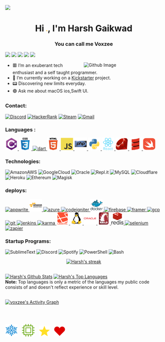 ![](https://raw.githubusercontent.com/halfrost/halfrost/master/icons/header_.png)
 
<h1 align="center">Hi <img src="https://raw.githubusercontent.com/ABSphreak/ABSphreak/master/gifs/Hi.gif" width="5px">, I'm Harsh Gaikwad</h1>
<h3 align="center">You can call me Voxzee</h3>



![](https://img.shields.io/badge/OS-MacOS-informational?style=flat-square&logo=apple&logoColor=white&color=2bbc8a)
![](https://img.shields.io/badge/IDE-Xcode-informational?style=flat-square&logo=Xcode&logoColor=white&color=2bbc8a)
![](https://img.shields.io/badge/Code-Swift-informational?style=flat-square&logo=swift&logoColor=white&color=2bbc8a)
![](https://img.shields.io/badge/Code-Python-informational?style=flat-square&logo=python&logoColor=white&color=2bbc8a)
![](https://img.shields.io/badge/Shell-Zsh-informational?style=flat-square&logo=GNU-Bash&logoColor=white&color=2bbc8a)

<img width="50%" align="right" alt="Github Image" src="https://raw.githubusercontent.com/onimur/.github/master/.resources/git-header.svg" />



- 🟥 I’m an exuberant tech enthusiast and a self taught programmer.
- 🤿 I’m currently working on a [Kickstarter](https://www.kickstarter.com/projects/1202256831/lumicube-an-led-cube-kit-for-the-raspberry-pi) project. 
- 📟 Discovering new limits everyday.
- 🟣 Ask me about macOS ios,Swift UI.




### Contact:<br>
[![Discord](https://img.shields.io/badge/voxzee%230044-141321?style=flat&logo=discord)](https://discord.com)
[![HackerRank](https://img.shields.io/badge/Voxzee-141321?style=flat&logo=HackerRank)](https://www.hackerrank.com/harsh_vox20)
[![Steam](https://img.shields.io/badge/Voxzee-141321?style=flat&logo=Steam&logoColor=blue)](https://steamcommunity.com/id/VoxzEE_09/)
[![Gmail](https://img.shields.io/badge/harsh.vox20@gmail.com-141321?style=flat&logo=gmail)](mailto:harsh.vox20@gmail.com)

<h3 align="left">Languages :</h3>
<p align="left"> <a href="https://www.w3schools.com/cs/" target="_blank"> <img src="https://raw.githubusercontent.com/devicons/devicon/master/icons/csharp/csharp-original.svg" alt="csharp" width="40" height="40"/> </a> <a href="https://www.w3schools.com/css/" target="_blank"> <img src="https://raw.githubusercontent.com/devicons/devicon/master/icons/css3/css3-original-wordmark.svg" alt="css3" width="40" height="40"/> </a> <a href="https://dart.dev" target="_blank"> <img src="https://www.vectorlogo.zone/logos/dartlang/dartlang-icon.svg" alt="dart" width="40" height="40"/> </a> <a href="https://www.w3.org/html/" target="_blank"> <img src="https://raw.githubusercontent.com/devicons/devicon/master/icons/html5/html5-original-wordmark.svg" alt="html5" width="40" height="40"/> </a> <a href="https://developer.mozilla.org/en-US/docs/Web/JavaScript" target="_blank"> <img src="https://raw.githubusercontent.com/devicons/devicon/master/icons/javascript/javascript-original.svg" alt="javascript" width="40" height="40"/> </a> <a href="https://www.php.net" target="_blank"> <img src="https://raw.githubusercontent.com/devicons/devicon/master/icons/php/php-original.svg" alt="php" width="40" height="40"/> </a> <a href="https://www.python.org" target="_blank"> <img src="https://raw.githubusercontent.com/devicons/devicon/master/icons/python/python-original.svg" alt="python" width="40" height="40"/> </a> <a href="https://reactjs.org/" target="_blank"> <img src="https://raw.githubusercontent.com/devicons/devicon/master/icons/react/react-original-wordmark.svg" alt="react" width="40" height="40"/> </a> <a href="https://www.ruby-lang.org/en/" target="_blank"> <img src="https://raw.githubusercontent.com/devicons/devicon/master/icons/ruby/ruby-original.svg" alt="ruby" width="40" height="40"/> </a> <a href="https://www.scala-lang.org" target="_blank"> <img src="https://raw.githubusercontent.com/devicons/devicon/master/icons/scala/scala-original.svg" alt="scala" width="40" height="40"/> </a> <a href="https://developer.apple.com/swift/" target="_blank"> <img src="https://raw.githubusercontent.com/devicons/devicon/master/icons/swift/swift-original.svg" alt="swift" width="40" height="40"/> </a> </p> 

### Technologies:<br>
![AmazonAWS](https://img.shields.io/badge/AmazonAWS-141321?style=flat&logo=Amazon+AWS&logoColor=yellow)
![GoogleCloud](https://img.shields.io/badge/GoogleCloud-141321?style=flat&logo=Google+Cloud)
![Oracle](https://img.shields.io/badge/Oracle-141321?style=flat&logo=Oracle&logoColor=red)
![Repl.it](https://img.shields.io/badge/Repl.it-141321?style=flat&logo=Repl.it)
![MySQL](https://img.shields.io/badge/MySQL-141321?style=flat&logo=MySQL)
![Cloudflare](https://img.shields.io/badge/Cloudflare-141321?style=flat&logo=Cloudflare)
![Heroku](https://img.shields.io/badge/Heroku-141321?style=flat&logo=Heroku)
![Ethereum](https://img.shields.io/badge/Ethereum-141321?style=flat&logo=Ethereum)
![Magisk](https://img.shields.io/badge/Magisk-141321?style=flat&logo=Magisk) 


<h3 align="left"> deploys:</h3>
<p align="left"> <a href="https://appwrite.io" target="_blank"> <img src="https://www.vectorlogo.zone/logos/appwriteio/appwriteio-icon.svg" alt="appwrite" width="40" height="40"/> </a> <a href="https://aws.amazon.com" target="_blank"> <img src="https://raw.githubusercontent.com/devicons/devicon/master/icons/amazonwebservices/amazonwebservices-original-wordmark.svg" alt="aws" width="40" height="40"/> </a> <a href="https://azure.microsoft.com/en-in/" target="_blank"> <img src="https://www.vectorlogo.zone/logos/microsoft_azure/microsoft_azure-icon.svg" alt="azure" width="40" height="40"/> </a> <a href="https://codeigniter.com" target="_blank"> <img src="https://cdn.worldvectorlogo.com/logos/codeigniter.svg" alt="codeigniter" width="40" height="40"/> </a> <a href="https://www.docker.com/" target="_blank"> <img src="https://raw.githubusercontent.com/devicons/devicon/master/icons/docker/docker-original-wordmark.svg" alt="docker" width="40" height="40"/> </a> <a href="https://firebase.google.com/" target="_blank"> <img src="https://www.vectorlogo.zone/logos/firebase/firebase-icon.svg" alt="firebase" width="40" height="40"/> </a> <a href="https://www.framer.com/" target="_blank"> <img src="https://www.vectorlogo.zone/logos/framer/framer-icon.svg" alt="framer" width="40" height="40"/> </a> <a href="https://cloud.google.com" target="_blank"> <img src="https://www.vectorlogo.zone/logos/google_cloud/google_cloud-icon.svg" alt="gcp" width="40" height="40"/> </a> <a href="https://git-scm.com/" target="_blank"> <img src="https://www.vectorlogo.zone/logos/git-scm/git-scm-icon.svg" alt="git" width="40" height="40"/> </a> <a href="https://www.jenkins.io" target="_blank"> <img src="https://www.vectorlogo.zone/logos/jenkins/jenkins-icon.svg" alt="jenkins" width="40" height="40"/> </a> <a href="https://karma-runner.github.io/latest/index.html" target="_blank"> <img src="https://raw.githubusercontent.com/detain/svg-logos/780f25886640cef088af994181646db2f6b1a3f8/svg/karma.svg" alt="karma" width="40" height="40"/> </a> <a href="https://laravel.com/" target="_blank"> <img src="https://raw.githubusercontent.com/devicons/devicon/master/icons/laravel/laravel-plain-wordmark.svg" alt="laravel" width="40" height="40"/> </a> <a href="https://www.linux.org/" target="_blank"> <img src="https://raw.githubusercontent.com/devicons/devicon/master/icons/linux/linux-original.svg" alt="linux" width="40" height="40"/> </a> <a href="https://www.oracle.com/" target="_blank"> <img src="https://raw.githubusercontent.com/devicons/devicon/master/icons/oracle/oracle-original.svg" alt="oracle" width="40" height="40"/> </a> <a href="https://rubyonrails.org" target="_blank"> <img src="https://raw.githubusercontent.com/devicons/devicon/master/icons/rails/rails-original-wordmark.svg" alt="rails" width="40" height="40"/> </a> <a href="https://redis.io" target="_blank"> <img src="https://raw.githubusercontent.com/devicons/devicon/master/icons/redis/redis-original-wordmark.svg" alt="redis" width="40" height="40"/> </a> <a href="https://www.selenium.dev" target="_blank"> <img src="https://raw.githubusercontent.com/detain/svg-logos/780f25886640cef088af994181646db2f6b1a3f8/svg/selenium-logo.svg" alt="selenium" width="40" height="40"/> </a> <a href="https://zapier.com" target="_blank"> <img src="https://www.vectorlogo.zone/logos/zapier/zapier-icon.svg" alt="zapier" width="40" height="40"/> </a> </p>

### Startup Programs:<br>
![SublimeText](https://img.shields.io/badge/SublimeText-141321?style=flat&logo=Sublime+Text)
![Discord](https://img.shields.io/badge/Discord-141321?style=flat&logo=Discord)
![Spotify](https://img.shields.io/badge/Spotify-141321?style=flat&logo=Spotify)
![PowerShell](https://img.shields.io/badge/Terminal-141321?style=flat&logo=PowerShell)
![Bash](https://img.shields.io/badge/Bash-141321?style=flat&logo=GNU+Bash) 

<p align="center">
    <a href="https://github.com/voxzee/github-readme-streak-stats">
        <img title="🔥 Get streak stats for your profile at git.io/streak-stats" alt="Harsh's streak" src="https://github-readme-streak-stats.herokuapp.com/?user=voxzee&theme=black-ice&hide_border=true&stroke=0000&background=060A0CD0"/>
    </a>
</p> 

<br/>
    <a href="https://github.com/voxzee/github-readme-stats"><img alt="Harsh's Github Stats" src="https://github-readme-stats.vercel.app/api?username=voxzee&show_icons=true&count_private=true&theme=react&hide_border=true&bg_color=0D1117" /></a>
  <a href="https://github.com/voxzee/github-readme-stats"><img alt="Harsh's Top Languages" src="https://github-readme-stats.vercel.app/api/top-langs/?username=voxzee&langs_count=8&count_private=true&layout=compact&theme=react&hide_border=true&bg_color=0D1117" /></a>
  <br/>
  <b>Note:</b> Top languages is only a metric of the languages my public code consists of and doesn't reflect experience or skill level.

<br/>
<br/>

<a href="https://github.com/voxzee/github-readme-activity-graph"><img alt="voxzee's Activity Graph" src="https://activity-graph.herokuapp.com/graph?username=voxzee&bg_color=0D1117&color=5BCDEC&line=5BCDEC&point=FFFFFF&hide_border=true" /></a>

<br/>
<br/>

<a href='https://archiveprogram.github.com/'><img src='https://raw.githubusercontent.com/acervenky/animated-github-badges/master/assets/acbadge.gif' width='40' height='40'></a> <a href='https://docs.github.com/en/developers'><img src='https://raw.githubusercontent.com/acervenky/animated-github-badges/master/assets/devbadge.gif' width='40' height='40'></a> <a href='https://stars.github.com/'><img src='https://raw.githubusercontent.com/acervenky/animated-github-badges/master/assets/starbadge.gif' width='35' height='35'></a> <a href='https://docs.github.com/en/github/supporting-the-open-source-community-with-github-sponsors'><img src='https://raw.githubusercontent.com/acervenky/animated-github-badges/master/assets/sponsorbadge.gif' width='35' height='35'></a> 








